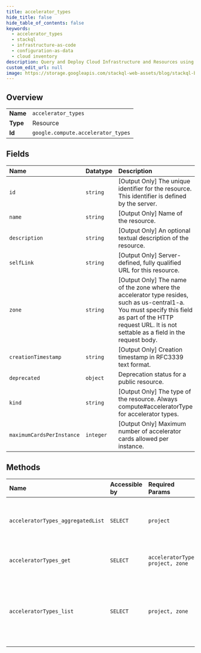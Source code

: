 ```yaml
---
title: accelerator_types
hide_title: false
hide_table_of_contents: false
keywords:
  - accelerator_types
  - stackql
  - infrastructure-as-code
  - configuration-as-data
  - cloud inventory
description: Query and Deploy Cloud Infrastructure and Resources using SQL
custom_edit_url: null
image: https://storage.googleapis.com/stackql-web-assets/blog/stackql-blog-post-featured-image.png
---
```

  
    

## Overview
<table><tbody>
<tr><td><b>Name</b></td><td><code>accelerator_types</code></td></tr>
<tr><td><b>Type</b></td><td>Resource</td></tr>
<tr><td><b>Id</b></td><td><code>google.compute.accelerator_types</code></td></tr>
</tbody></table>

## Fields
| Name | Datatype | Description |
|:-----|:---------|:------------|
| `id` | `string` | [Output Only] The unique identifier for the resource. This identifier is defined by the server. |
| `name` | `string` | [Output Only] Name of the resource. |
| `description` | `string` | [Output Only] An optional textual description of the resource. |
| `selfLink` | `string` | [Output Only] Server-defined, fully qualified URL for this resource. |
| `zone` | `string` | [Output Only] The name of the zone where the accelerator type resides, such as us-central1-a. You must specify this field as part of the HTTP request URL. It is not settable as a field in the request body. |
| `creationTimestamp` | `string` | [Output Only] Creation timestamp in RFC3339 text format. |
| `deprecated` | `object` | Deprecation status for a public resource. |
| `kind` | `string` | [Output Only] The type of the resource. Always compute#acceleratorType for accelerator types. |
| `maximumCardsPerInstance` | `integer` | [Output Only] Maximum number of accelerator cards allowed per instance. |
## Methods
| Name | Accessible by | Required Params | Description |
|:-----|:--------------|:----------------|:------------|
| `acceleratorTypes_aggregatedList` | `SELECT` | `project` | Retrieves an aggregated list of accelerator types. |
| `acceleratorTypes_get` | `SELECT` | `acceleratorType, project, zone` | Returns the specified accelerator type. |
| `acceleratorTypes_list` | `SELECT` | `project, zone` | Retrieves a list of accelerator types that are available to the specified project. |
